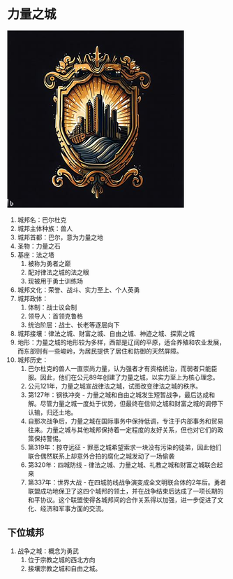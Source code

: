 # 力量之城

![1681502223847](../../图片/1681502223847.png)

1. 城邦名：巴尔杜克
2. 城邦主体种族：兽人
3. 城邦首都：巴尔，意为力量之地
4. 圣物：力量之石
5. 基座：法之塔
   1. 被称为勇者之巅
   2. 配对律法之城的法之眼
   3. 现被用于勇士训练场
6. 城邦文化：荣誉、战斗、实力至上、个人英勇
7. 城邦政体：
   1. 体制：战士议会制
   2. 领导人：首领克鲁格
   3. 统治阶层：战士、长老等逐层向下
8. 城邦接壤：律法之城、财富之城、自由之城、神迹之城、探索之城
9. 地形：力量之城的地形较为多样，西部是辽阔的平原，适合养殖和农业发展，而东部则有一些峻岭，为居民提供了居住和防御的天然屏障。
10. 城邦历史：
    1. 巴尔杜克的兽人一直崇尚力量，认为强者才有资格统治，而弱者只能臣服。因此，他们在公元89年创建了力量之城，以实力至上为核心理念。
    2. 公元121年，力量之城宣战律法之城，试图改变律法之城的秩序。
    3. 第127年：钢铁冲突 - 力量之城和自由之城发生短暂战争，最后达成和解。尽管力量之城一度处于优势，但最终在信仰之城和财富之城的调停下认输，归还土地。
    4. 自那次战争后，力量之城在国际事务中保持低调，专注于内部事务和贸易往来。力量之城与其他城邦保持着一定程度的友好关系，但也对它们的政策保持警惕。
    5. 第319年：掠夺远征 - 罪恶之城希望索求一块没有污染的徒弟，因此他们联合偶然联系上却意外合拍的腐化之城发动了一场偷袭
    6. 第320年：四城防线 - 律法之城、力量之城、礼教之城和财富之城联合起来
    7. 第337年：世界大战 - 在四城防线战争演变成全文明联合体的2年后。勇者联盟成功地保卫了这四个城邦的领土，并在战争结束后达成了一项长期的和平协议。这个联盟使得各城邦间的合作关系得以加强，进一步促进了文化、经济和军事方面的交流。

## 下位城邦

1. 战争之城：概念为勇武
   1. 位于宗教之城的西北方向
   2. 接壤宗教之城和自由之城。